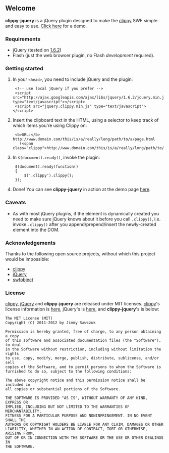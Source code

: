 ## Welcome ##

**clippy-jquery** is a jQuery plugin designed to make the [clippy][1] SWF simple and easy to use. [Click here][5] for a demo.

### Requirements ###

 * jQuery (tested on [1.6.2][2])
 * Flash (just the web browser plugin, no Flash *development* required).

### Getting started ###

1. In your `<head>`, you need to include jQuery and the plugin:
	
        <!-- use local jQuery if you prefer -->
        <script src="http://ajax.googleapis.com/ajax/libs/jquery/1.6.2/jquery.min.js" type="text/javascript"></script>
        <script src="jquery.clippy.min.js" type="text/javascript"></script>

2. Insert the clipboard text in the HTML, using a selector to keep track of which items you're using Clippy on:

        <b>URL:</b> http://www.domain.com/this/is/a/really/long/path/to/a/page.html 
          (<span class="clippy">http://www.domain.com/this/is/a/really/long/path/to/a/page.html</span>)

3. In `$(document).ready()`, invoke the plugin:

        $(document).ready(function()
        {
		    $('.clippy').clippy();
	    });
	
4. Done! You can see **clippy-jquery** in action at the demo page [here][5].

### Caveats ###

* As with most jQuery plugins, if the element is dynamically created you need to make sure jQuery knows about it before you call `.clippy()`, i.e. invoke `.clippy()` after you append/prepend/insert the newly-created element into the DOM.

### Acknowledgements ###

Thanks to the following open source projects, without which this project would be impossible:

 * [clippy][1]
 * [jQuery][6]
 * [swfobject][8]

### License ###

[clippy][1], [jQuery][6] and **clippy-jquery** are released under MIT licenses. [clippy][1]'s license information is [here][4], jQuery's is [here][7], and **clippy-jquery**'s is below:

	The MIT License (MIT)
	Copyright (C) 2011-2012 by Jimmy Sawczuk

	Permission is hereby granted, free of charge, to any person obtaining a copy
	of this software and associated documentation files (the "Software"), to deal
	in the Software without restriction, including without limitation the rights
	to use, copy, modify, merge, publish, distribute, sublicense, and/or sell
	copies of the Software, and to permit persons to whom the Software is
	furnished to do so, subject to the following conditions:

	The above copyright notice and this permission notice shall be included in
	all copies or substantial portions of the Software.

	THE SOFTWARE IS PROVIDED "AS IS", WITHOUT WARRANTY OF ANY KIND, EXPRESS OR
	IMPLIED, INCLUDING BUT NOT LIMITED TO THE WARRANTIES OF MERCHANTABILITY,
	FITNESS FOR A PARTICULAR PURPOSE AND NONINFRINGEMENT. IN NO EVENT SHALL THE
	AUTHORS OR COPYRIGHT HOLDERS BE LIABLE FOR ANY CLAIM, DAMAGES OR OTHER
	LIABILITY, WHETHER IN AN ACTION OF CONTRACT, TORT OR OTHERWISE, ARISING FROM,
	OUT OF OR IN CONNECTION WITH THE SOFTWARE OR THE USE OR OTHER DEALINGS IN
	THE SOFTWARE.


  [1]: https://github.com/mojombo/clippy
  [2]: http://ajax.googleapis.com/ajax/libs/jquery/1.6.2/jquery.min.js
  [3]: https://github.com/mojombo
  [4]: https://github.com/mojombo/clippy/blob/master/LICENSE
  [5]: http://files.jimmysawczuk.com/clippy-jquery/demo/
  [6]: http://jquery.com
  [7]: http://jquery.org/license
  [8]: http://github.com/swfobject/swfobject